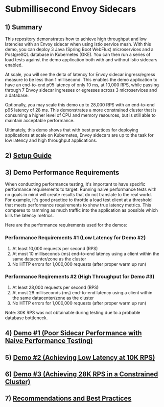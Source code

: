# Submillisecond Envoy Sidecars

## 1) Summary

This repository demonstrates how to achieve high throughput and low latencies with an Envoy sidecar when using Istio service mesh. With this demo, you can deploy 3 Java (Spring Boot WebFlux) microservices and a PostgreSQL database in Kubernetes (GKE). You can then run a series of load tests against the demo application both with and without Istio sidecars enabled.

At scale, you will see the delta of latency for Envoy sidecar ingress/egress measure to be less than 1 millisecond. This enables the demo application to have an end-to-end p95 latency of only 10 ms, at 10,000 RPS, while passing through 7 Envoy sidecar ingresses or egresses across 3 microservices and a database.

Optionally, you may scale this demo up to 28,000 RPS with an end-to-end p95 latency of 28 ms. This demonstrates a more constrained cluster that is consuming a higher level of CPU and memory resources, but is still able to maintain acceptable performance.

Ultimately, this demo shows that with best practices for deploying applications at scale on Kubernetes, Envoy sidecars are up to the task for low latency and high throughput applications.

## 2) [Setup Guide](SETUP.md)

## 3) Demo Performance Requirements

When conducting performance testing, it's important to have specific performance requirements to target. Running naive performance tests with no goals in mind will create results that do not translate to the real world. For example, it's good practice to throttle a load test client at a threshold that meets performance requirements to show true latency metrics. This compares to ramming as much traffic into the application as possible which kills the latency metrics.

Here are the performance requirements used for the demos:

### Performance Requirements #1 (Low Latency for Demo #2)

1. At least 10,000 requests per second (RPS)
1. At most 10 milliseconds (ms) end-to-end latency using a client within the same datacenter/zone as the cluster
1. No HTTP errors for 1,000,000 requests (after proper warm up run)

### Performance Reqirements #2 (High Throughput for Demo #3)

1. At least 28,000 requests per second (RPS)
1. At most 28 milliseconds (ms) end-to-end latency using a client within the same datacenter/zone as the cluster
1. No HTTP errors for 1,000,000 requests (after proper warm up run)

Note: 30K RPS was not obtainable during testing due to a probable database bottleneck.

## 4) [Demo #1 (Poor Sidecar Performance with Naive Performance Testing)](DEMO_1.md)

## 5) [Demo #2 (Achieving Low Latency at 10K RPS)](DEMO_2.md)

## 6) [Demo #3 (Achieving 28K RPS in a Constrained Cluster)](DEMO_3.md)

## 7) [Recommendations and Best Practices](RECOMMENDATIONS.md)
